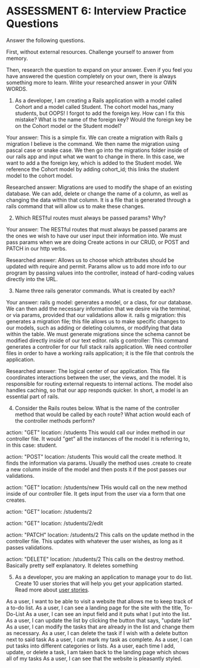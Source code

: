 # ASSESSMENT 6: Interview Practice Questions

Answer the following questions.

First, without external resources. Challenge yourself to answer from memory.

Then, research the question to expand on your answer. Even if you feel you have answered the question completely on your own, there is always something more to learn. Write your researched answer in your OWN WORDS.

1. As a developer, I am creating a Rails application with a model called Cohort and a model called Student. The cohort model has_many students, but OOPS! I forgot to add the foreign key. How can I fix this mistake? What is the name of the foreign key? Would the foreign key be on the Cohort model or the Student model?

Your answer: This is a simple fix. We can create a migration with Rails g migration I believe is the command. We then name the migration using pascal case or snake case. We then go into the migrations folder inside of our rails app and input what we want to change in there. In this case, we want to add a the foreign key, which is added to the Student model. We reference the Cohort model by adding cohort_id; this links the student model to the cohort model. 

Researched answer: Migrations are used to modify the shape of an existing database. We can add, delete or change the name of a column, as well as changing the data within that column. It is a file that is generated through a rails command that will allow us to make these changes. 

2. Which RESTful routes must always be passed params? Why?

Your answer: The RESTful routes that must always be passed params are the ones we wish to have our user input their information into. We must pass params when we are doing Create actions in our CRUD, or POST and PATCH in our http verbs. 

Researched answer: Allows us to choose which attributes should be updated with require and permit. Params allow us to add more info to our program by passing values into the controller, instead of hard-coding values directly into the URL.

3. Name three rails generator commands. What is created by each?

Your answer: 
rails g model: generates a model, or a class, for our database. We can then add the necessary information that we desire via the terminal, or via params, provided that our validations allow it. 
rails g migration: this generates a migration file; this file allows us to make specific changes to our models, such as adding or deleting columns, or modifying that data within the table. We must generate migrations since the schema cannot be modified directly inside of our text editor. 
rails g controller: This command generates a controller for our full stack rails application. We need controller files in order to have a working rails application; it is the file that controls the application. 

Researched answer: The logical center of our application. This file coordinates interactions between the user, the views, and the model. It is responsible for routing external requests to internal actions. The model also handles caching, so that our app responds quicker. In short, a model is an essential part of rails. 

4. Consider the Rails routes below. What is the name of the controller method that would be called by each route? What action would each of the controller methods perform?

action: "GET" location: /students 
This would call our index method in our controller file. It would "get" all the instances of the model it is referring to, in this case: student.

action: "POST" location: /students
This would call the create method. It finds the information via params. Usually the method uses .create to create a new column inside of the model and then posts it if the post passes our validations.

action: "GET" location: /students/new
THis would call on the new method inside of our controller file. It gets input from the user via a form that one creates. 

action: "GET" location: /students/2


action: "GET" location: /students/2/edit

action: "PATCH" location: /students/2
This calls on the update method in the controller file. This updates with whatever the user wishes, as long as it passes validations. 

action: "DELETE" location: /students/2
This calls on the destroy method. Basically pretty self explanatory. It deletes something

5. As a developer, you are making an application to manage your to do list. Create 10 user stories that will help you get your application started. Read more about [user stories](https://www.atlassian.com/agile/project-management/user-stories).

As a user, I want to be able to visit a website that allows me to keep track of a to-do list.
As a user, I can see a landing page for the site with the title, To-Do-List
As a user, I can see an input field and it puts what I put into the list. 
As a user, I can update the list by clicking the button that says, "update list"
As a user, I can modify the tasks that are already in the list and change them as necessary. 
As a user, I can delete the task if I wish with a delete button next to said task
As a user, I can mark my task as complete. 
As a user, I can put tasks into different categories or lists. 
As a user, each time I add, update, or delete a task, I am taken back to the landing page which shows all of my tasks
As a user, I can see that the website is pleasantly styled.
